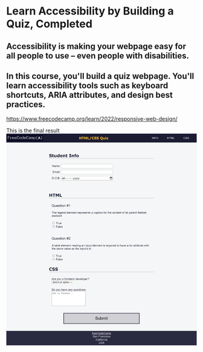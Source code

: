 # Learn Accessibility by Building a Quiz, Completed
## Accessibility is making your webpage easy for all people to use – even people with disabilities.

## In this course, you'll build a quiz webpage. You'll learn accessibility tools such as keyboard shortcuts, ARIA attributes, and design best practices.
https://www.freecodecamp.org/learn/2022/responsive-web-design/

This is the final result<br>
<img src="/09. Learn Accessibility by Building a Quiz/Final result.PNG">